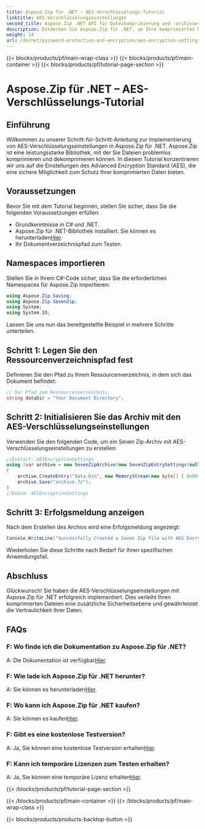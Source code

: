 ```yaml
---
title: Aspose.Zip für .NET – AES-Verschlüsselungs-Tutorial
linktitle: AES-Verschlüsselungseinstellungen
second_title: Aspose.Zip .NET API für Dateikomprimierung und -archivierung
description: Entdecken Sie Aspose.Zip für .NET, um Ihre komprimierten Dateien mit AES-Verschlüsselung zu sichern. Jetzt herunterladen für effizienten Datenschutz.
weight: 14
url: /de/net/password-protection-and-encryption/aes-encryption-settings/
---
```


{{< blocks/products/pf/main-wrap-class >}}
{{< blocks/products/pf/main-container >}}
{{< blocks/products/pf/tutorial-page-section >}}

# Aspose.Zip für .NET – AES-Verschlüsselungs-Tutorial


## Einführung

Willkommen zu unserer Schritt-für-Schritt-Anleitung zur Implementierung von AES-Verschlüsselungseinstellungen in Aspose.Zip für .NET. Aspose.Zip ist eine leistungsstarke Bibliothek, mit der Sie Dateien problemlos komprimieren und dekomprimieren können. In diesem Tutorial konzentrieren wir uns auf die Einstellungen des Advanced Encryption Standard (AES), die eine sichere Möglichkeit zum Schutz Ihrer komprimierten Daten bieten.

## Voraussetzungen

Bevor Sie mit dem Tutorial beginnen, stellen Sie sicher, dass Sie die folgenden Voraussetzungen erfüllen:

- Grundkenntnisse in C# und .NET.
-  Aspose.Zip für .NET-Bibliothek installiert. Sie können es herunterladen[Hier](https://releases.aspose.com/zip/net/).
- Ihr Dokumentverzeichnispfad zum Testen.

## Namespaces importieren

Stellen Sie in Ihrem C#-Code sicher, dass Sie die erforderlichen Namespaces für Aspose.Zip importieren:

```csharp
using Aspose.Zip.Saving;
using Aspose.Zip.SevenZip;
using System;
using System.IO;
```

Lassen Sie uns nun das bereitgestellte Beispiel in mehrere Schritte unterteilen.

## Schritt 1: Legen Sie den Ressourcenverzeichnispfad fest

Definieren Sie den Pfad zu Ihrem Ressourcenverzeichnis, in dem sich das Dokument befindet:

```csharp
// Der Pfad zum Ressourcenverzeichnis.
string dataDir = "Your Document Directory";
```

## Schritt 2: Initialisieren Sie das Archiv mit den AES-Verschlüsselungseinstellungen

Verwenden Sie den folgenden Code, um ein Seven Zip-Archiv mit AES-Verschlüsselungseinstellungen zu erstellen:

```csharp
//ExStart: AESEncryptionSettings
using (var archive = new SevenZipArchive(new SevenZipEntrySettings(null, new SevenZipAESEncryptionSettings("p@s$"))))
{
    archive.CreateEntry("data.bin", new MemoryStream(new byte[] { 0x00, 0xFF }));
    archive.Save("archive.7z");
}
//ExEnd: AESEncryptionSettings
```

## Schritt 3: Erfolgsmeldung anzeigen

Nach dem Erstellen des Archivs wird eine Erfolgsmeldung angezeigt:

```csharp
Console.WriteLine("Successfully Created a Seven Zip File with AES Encryption Settings");
```

Wiederholen Sie diese Schritte nach Bedarf für Ihren spezifischen Anwendungsfall.

## Abschluss

Glückwunsch! Sie haben die AES-Verschlüsselungseinstellungen mit Aspose.Zip für .NET erfolgreich implementiert. Dies verleiht Ihren komprimierten Dateien eine zusätzliche Sicherheitsebene und gewährleistet die Vertraulichkeit Ihrer Daten.

## FAQs

### F: Wo finde ich die Dokumentation zu Aspose.Zip für .NET?
 A: Die Dokumentation ist verfügbar[Hier](https://reference.aspose.com/zip/net/).

### F: Wie lade ich Aspose.Zip für .NET herunter?
 A: Sie können es herunterladen[Hier](https://releases.aspose.com/zip/net/).

### F: Wo kann ich Aspose.Zip für .NET kaufen?
 A: Sie können es kaufen[Hier](https://purchase.aspose.com/buy).

### F: Gibt es eine kostenlose Testversion?
 A: Ja, Sie können eine kostenlose Testversion erhalten[Hier](https://releases.aspose.com/).

### F: Kann ich temporäre Lizenzen zum Testen erhalten?
 A: Ja, Sie können eine temporäre Lizenz erhalten[Hier](https://purchase.aspose.com/temporary-license/).


{{< /blocks/products/pf/tutorial-page-section >}}

{{< /blocks/products/pf/main-container >}}
{{< /blocks/products/pf/main-wrap-class >}}

{{< blocks/products/products-backtop-button >}}

